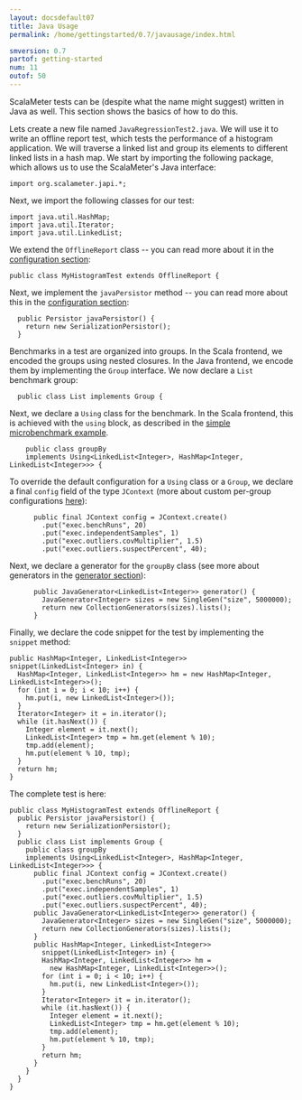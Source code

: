 ```yaml
---
layout: docsdefault07
title: Java Usage
permalink: /home/gettingstarted/0.7/javausage/index.html

smversion: 0.7
partof: getting-started
num: 11
outof: 50
---
```


ScalaMeter tests can be (despite what the name might suggest) written in Java as well.
This section shows the basics of how to do this.

Lets create a new file named `JavaRegressionTest2.java`.
We will use it to write an offline report test, which tests the performance of a histogram application.
We will traverse a linked list and group its elements to different linked lists in a hash map.
We start by importing the following package, which allows us to use the ScalaMeter's Java interface:

    import org.scalameter.japi.*;

Next, we import the following classes for our test:

    import java.util.HashMap;
    import java.util.Iterator;
    import java.util.LinkedList;

We extend the `OfflineReport` class -- you can read more about it in the [configuration section](/home/gettingstarted/0.7/configuration/index.html):

    public class MyHistogramTest extends OfflineReport {

Next, we implement the `javaPersistor` method -- you can read more about this in the [configuration section](/home/gettingstarted/0.7/configuration/index.html):

      public Persistor javaPersistor() {
        return new SerializationPersistor();
      }

Benchmarks in a test are organized into groups.
In the Scala frontend, we encoded the groups using nested closures.
In the Java frontend, we encode them by implementing the `Group` interface.
We now declare a `List` benchmark group:

      public class List implements Group {

Next, we declare a `Using` class for the benchmark.
In the Scala frontend, this is achieved with the `using` block, as described in the [simple microbenchmark example](/home/gettingstarted/0.7/simplemicrobenchmark/index.html).

        public class groupBy
        implements Using<LinkedList<Integer>, HashMap<Integer, LinkedList<Integer>>> {

To override the default configuration for a `Using` class or a `Group`,
we declare a final `config` field of the type `JContext` (more about custom per-group configurations [here](/home/gettingstarted/0.7/configuration/index.html)):

          public final JContext config = JContext.create()
            .put("exec.benchRuns", 20)
            .put("exec.independentSamples", 1)
            .put("exec.outliers.covMultiplier", 1.5)
            .put("exec.outliers.suspectPercent", 40);

Next, we declare a generator for the `groupBy` class (see more about generators in the [generator section](/home/gettingstarted/0.7/generators/index.html)):

          public JavaGenerator<LinkedList<Integer>> generator() {
            JavaGenerator<Integer> sizes = new SingleGen("size", 5000000);
            return new CollectionGenerators(sizes).lists();
          }

Finally, we declare the code snippet for the test by implementing the `snippet` method:

    public HashMap<Integer, LinkedList<Integer>> snippet(LinkedList<Integer> in) {
      HashMap<Integer, LinkedList<Integer>> hm = new HashMap<Integer, LinkedList<Integer>>();
      for (int i = 0; i < 10; i++) {
        hm.put(i, new LinkedList<Integer>());
      }
      Iterator<Integer> it = in.iterator();
      while (it.hasNext()) {
        Integer element = it.next();
        LinkedList<Integer> tmp = hm.get(element % 10);
        tmp.add(element);
        hm.put(element % 10, tmp);
      }
      return hm;
    }

The complete test is here:

    public class MyHistogramTest extends OfflineReport {
      public Persistor javaPersistor() {
        return new SerializationPersistor();
      }
      public class List implements Group {
        public class groupBy
        implements Using<LinkedList<Integer>, HashMap<Integer, LinkedList<Integer>>> {
          public final JContext config = JContext.create()
            .put("exec.benchRuns", 20)
            .put("exec.independentSamples", 1)
            .put("exec.outliers.covMultiplier", 1.5)
            .put("exec.outliers.suspectPercent", 40);
          public JavaGenerator<LinkedList<Integer>> generator() {
            JavaGenerator<Integer> sizes = new SingleGen("size", 5000000);
            return new CollectionGenerators(sizes).lists();
          }
          public HashMap<Integer, LinkedList<Integer>> 
            snippet(LinkedList<Integer> in) {
            HashMap<Integer, LinkedList<Integer>> hm =
              new HashMap<Integer, LinkedList<Integer>>();
            for (int i = 0; i < 10; i++) {
              hm.put(i, new LinkedList<Integer>());
            }
            Iterator<Integer> it = in.iterator();
            while (it.hasNext()) {
              Integer element = it.next();
              LinkedList<Integer> tmp = hm.get(element % 10);
              tmp.add(element);
              hm.put(element % 10, tmp);
            }
            return hm;
          }
        }
      }
    }

